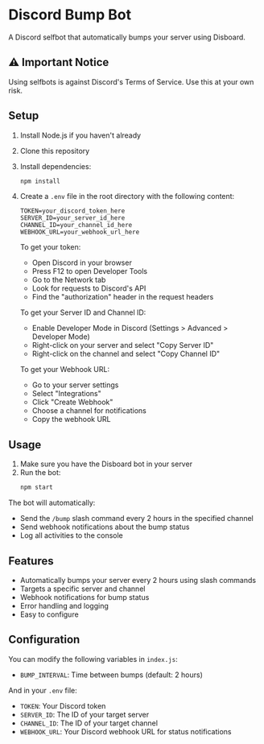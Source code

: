 # Discord Bump Bot

A Discord selfbot that automatically bumps your server using Disboard.

## ⚠️ Important Notice

Using selfbots is against Discord's Terms of Service. Use this at your own risk.

## Setup

1. Install Node.js if you haven't already
2. Clone this repository
3. Install dependencies:
   ```bash
   npm install
   ```
4. Create a `.env` file in the root directory with the following content:
   ```
   TOKEN=your_discord_token_here
   SERVER_ID=your_server_id_here
   CHANNEL_ID=your_channel_id_here
   WEBHOOK_URL=your_webhook_url_here
   ```
   To get your token:
   - Open Discord in your browser
   - Press F12 to open Developer Tools
   - Go to the Network tab
   - Look for requests to Discord's API
   - Find the "authorization" header in the request headers

   To get your Server ID and Channel ID:
   - Enable Developer Mode in Discord (Settings > Advanced > Developer Mode)
   - Right-click on your server and select "Copy Server ID"
   - Right-click on the channel and select "Copy Channel ID"

   To get your Webhook URL:
   - Go to your server settings
   - Select "Integrations"
   - Click "Create Webhook"
   - Choose a channel for notifications
   - Copy the webhook URL

## Usage

1. Make sure you have the Disboard bot in your server
2. Run the bot:
   ```bash
   npm start
   ```

The bot will automatically:
- Send the `/bump` slash command every 2 hours in the specified channel
- Send webhook notifications about the bump status
- Log all activities to the console

## Features

- Automatically bumps your server every 2 hours using slash commands
- Targets a specific server and channel
- Webhook notifications for bump status
- Error handling and logging
- Easy to configure

## Configuration

You can modify the following variables in `index.js`:
- `BUMP_INTERVAL`: Time between bumps (default: 2 hours)

And in your `.env` file:
- `TOKEN`: Your Discord token
- `SERVER_ID`: The ID of your target server
- `CHANNEL_ID`: The ID of your target channel
- `WEBHOOK_URL`: Your Discord webhook URL for status notifications 
